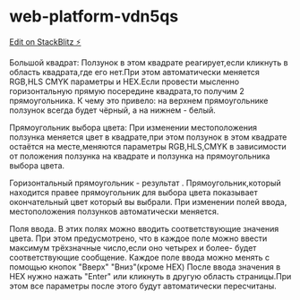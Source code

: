 # web-platform-vdn5qs

[Edit on StackBlitz ⚡️](https://stackblitz.com/edit/web-platform-vdn5qs)


Большой квадрат:
Ползунок в этом квадрате реагирует,если кликнуть в область квадрата,где его нет.При этом автоматически меняется RGB,HLS CMYK параметры и HEX.Если провести мысленно горизонтальную прямую посередине квадрата,то получим 2 прямоугольника. К чему это привело: на верхнем прямоугольнике ползунок всегда будет чёрный, а на нижнем - белый.


Прямоугольник выбора цвета:
При изменении местоположения ползунка меняется цвет в квадрате,при этом ползунок в этом квадрате остаётся на месте,меняются параметры RGB,HLS,CMYK в зависимости от положения ползунка на квадрате и ползунка на прямоугольника выбора цвета.

 Горизонтальный прямоугольник - результат .
Прямоугольник,который находится правее прямоугольник для выбора цвета показывает окончательный цвет который вы выбрали.
При изменении полей ввода, местоположения ползунков автоматически меняется.

Поля ввода.
В этих полях можно вводить соответствующие значения цвета.
При этом предусмотрено, что в каждое поле можно ввести максимум трёхзначные число,если оно четырех и более- будет соответствующие сообщение.
Каждое поле ввода можно менять с помощью кнопок "Вверх" "Вниз"(кроме HEX)
После ввода значения в HEX нужно нажать "Enter" или кликнуть в другую область страницы.При этом все параметры после этого будут автоматически пересчитаны.
